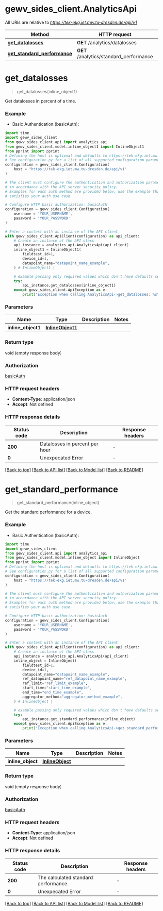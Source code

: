 # gewv_sides_client.AnalyticsApi

All URIs are relative to *https://tek-ekg.iet.mw.tu-dresden.de/api/v1*

Method | HTTP request | Description
------------- | ------------- | -------------
[**get_datalosses**](AnalyticsApi.md#get_datalosses) | **GET** /analytics/datalosses | 
[**get_standard_performance**](AnalyticsApi.md#get_standard_performance) | **GET** /analytics/standard_performance | 


# **get_datalosses**
> get_datalosses(inline_object1)



Get datalosses in percent of a time.

### Example

* Basic Authentication (basicAuth):
```python
import time
import gewv_sides_client
from gewv_sides_client.api import analytics_api
from gewv_sides_client.model.inline_object1 import InlineObject1
from pprint import pprint
# Defining the host is optional and defaults to https://tek-ekg.iet.mw.tu-dresden.de/api/v1
# See configuration.py for a list of all supported configuration parameters.
configuration = gewv_sides_client.Configuration(
    host = "https://tek-ekg.iet.mw.tu-dresden.de/api/v1"
)

# The client must configure the authentication and authorization parameters
# in accordance with the API server security policy.
# Examples for each auth method are provided below, use the example that
# satisfies your auth use case.

# Configure HTTP basic authorization: basicAuth
configuration = gewv_sides_client.Configuration(
    username = 'YOUR_USERNAME',
    password = 'YOUR_PASSWORD'
)

# Enter a context with an instance of the API client
with gewv_sides_client.ApiClient(configuration) as api_client:
    # Create an instance of the API class
    api_instance = analytics_api.AnalyticsApi(api_client)
    inline_object1 = InlineObject1(
        fieldtest_id=1,
        device_id=1,
        datapoint_name="datapoint_name_example",
    ) # InlineObject1 | 

    # example passing only required values which don't have defaults set
    try:
        api_instance.get_datalosses(inline_object1)
    except gewv_sides_client.ApiException as e:
        print("Exception when calling AnalyticsApi->get_datalosses: %s\n" % e)
```


### Parameters

Name | Type | Description  | Notes
------------- | ------------- | ------------- | -------------
 **inline_object1** | [**InlineObject1**](InlineObject1.md)|  |

### Return type

void (empty response body)

### Authorization

[basicAuth](../README.md#basicAuth)

### HTTP request headers

 - **Content-Type**: application/json
 - **Accept**: Not defined


### HTTP response details
| Status code | Description | Response headers |
|-------------|-------------|------------------|
**200** | Datalosses in percent per hour |  -  |
**0** | Unexpecated Error |  -  |

[[Back to top]](#) [[Back to API list]](../README.md#documentation-for-api-endpoints) [[Back to Model list]](../README.md#documentation-for-models) [[Back to README]](../README.md)

# **get_standard_performance**
> get_standard_performance(inline_object)



Get the standard performance for a device.

### Example

* Basic Authentication (basicAuth):
```python
import time
import gewv_sides_client
from gewv_sides_client.api import analytics_api
from gewv_sides_client.model.inline_object import InlineObject
from pprint import pprint
# Defining the host is optional and defaults to https://tek-ekg.iet.mw.tu-dresden.de/api/v1
# See configuration.py for a list of all supported configuration parameters.
configuration = gewv_sides_client.Configuration(
    host = "https://tek-ekg.iet.mw.tu-dresden.de/api/v1"
)

# The client must configure the authentication and authorization parameters
# in accordance with the API server security policy.
# Examples for each auth method are provided below, use the example that
# satisfies your auth use case.

# Configure HTTP basic authorization: basicAuth
configuration = gewv_sides_client.Configuration(
    username = 'YOUR_USERNAME',
    password = 'YOUR_PASSWORD'
)

# Enter a context with an instance of the API client
with gewv_sides_client.ApiClient(configuration) as api_client:
    # Create an instance of the API class
    api_instance = analytics_api.AnalyticsApi(api_client)
    inline_object = InlineObject(
        fieldtest_id=1,
        device_id=1,
        datapoint_name="datapoint_name_example",
        ref_datapoint_name="ref_datapoint_name_example",
        ref_limit="ref_limit_example",
        start_time="start_time_example",
        end_time="end_time_example",
        aggregator_method="aggregator_method_example",
    ) # InlineObject | 

    # example passing only required values which don't have defaults set
    try:
        api_instance.get_standard_performance(inline_object)
    except gewv_sides_client.ApiException as e:
        print("Exception when calling AnalyticsApi->get_standard_performance: %s\n" % e)
```


### Parameters

Name | Type | Description  | Notes
------------- | ------------- | ------------- | -------------
 **inline_object** | [**InlineObject**](InlineObject.md)|  |

### Return type

void (empty response body)

### Authorization

[basicAuth](../README.md#basicAuth)

### HTTP request headers

 - **Content-Type**: application/json
 - **Accept**: Not defined


### HTTP response details
| Status code | Description | Response headers |
|-------------|-------------|------------------|
**200** | The calculated standard performance. |  -  |
**0** | Unexpecated Error |  -  |

[[Back to top]](#) [[Back to API list]](../README.md#documentation-for-api-endpoints) [[Back to Model list]](../README.md#documentation-for-models) [[Back to README]](../README.md)

